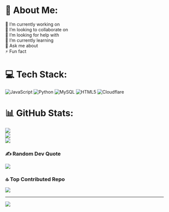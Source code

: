 # 💫 About Me:
🔭 I’m currently working on<br>👯 I’m looking to collaborate on<br>🤝 I’m looking for help with<br>🌱 I’m currently learning<br>💬 Ask me about<br>⚡ Fun fact


# 💻 Tech Stack:
![JavaScript](https://img.shields.io/badge/javascript-%23323330.svg?style=for-the-badge&logo=javascript&logoColor=%23F7DF1E) ![Python](https://img.shields.io/badge/python-3670A0?style=for-the-badge&logo=python&logoColor=ffdd54) ![MySQL](https://img.shields.io/badge/mysql-4479A1.svg?style=for-the-badge&logo=mysql&logoColor=white) ![HTML5](https://img.shields.io/badge/html5-%23E34F26.svg?style=for-the-badge&logo=html5&logoColor=white) ![Cloudflare](https://img.shields.io/badge/Cloudflare-F38020?style=for-the-badge&logo=Cloudflare&logoColor=white)
# 📊 GitHub Stats:
![](https://github-readme-stats.vercel.app/api?username=xtert00&theme=dark&hide_border=false&include_all_commits=false&count_private=true)<br/>
![](https://github-readme-streak-stats.herokuapp.com/?user=xtert00&theme=dark&hide_border=false)<br/>
![](https://github-readme-stats.vercel.app/api/top-langs/?username=xtert00&theme=dark&hide_border=false&include_all_commits=false&count_private=true&layout=compact)

### ✍️ Random Dev Quote
![](https://quotes-github-readme.vercel.app/api?type=horizontal&theme=dark)

### 🔝 Top Contributed Repo
![](https://github-contributor-stats.vercel.app/api?username=xtert00&limit=5&theme=dark&combine_all_yearly_contributions=true)

---
[![](https://visitcount.itsvg.in/api?id=xtert00&icon=0&color=1)](https://visitcount.itsvg.in)

<!-- Proudly created with GPRM ( https://gprm.itsvg.in ) -->